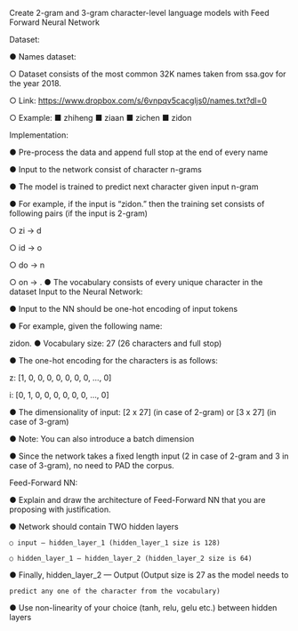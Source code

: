 Create 2-gram and 3-gram character-level language models with Feed Forward Neural Network

Dataset:

● Names dataset:

○ Dataset consists of the most common 32K names taken from ssa.gov for the year 2018.

○ Link: https://www.dropbox.com/s/6vnpqv5cacgljs0/names.txt?dl=0

○ Example: ■ zhiheng ■ ziaan ■ zichen ■ zidon

Implementation:

● Pre-process the data and append full stop at the end of every name

● Input to the network consist of character n-grams

● The model is trained to predict next character given input n-gram

● For example, if the input is “zidon.” then the training set consists of following pairs (if the input is 2-gram)

○ zi -> d

○ id -> o

○ do -> n

○ on -> .
● The vocabulary consists of every unique character in the dataset Input to the Neural Network:

● Input to the NN should be one-hot encoding of input tokens

● For example, given the following name:

zidon.
● Vocabulary size: 27 (26 characters and full stop)

● The one-hot encoding for the characters is as follows:

z: [1, 0, 0, 0, 0, 0, 0, 0, …, 0]

i: [0, 1, 0, 0, 0, 0, 0, 0, …, 0]

● The dimensionality of input: [2 x 27] (in case of 2-gram) or [3 x 27] (in case of 3-gram)

● Note: You can also introduce a batch dimension

● Since the network takes a fixed length input (2 in case of 2-gram and 3 in case of 3-gram), no need to PAD the corpus.

Feed-Forward NN:

● Explain and draw the architecture of Feed-Forward NN that you are proposing
  with justification.
  
  ● Network should contain TWO hidden layers
  
    ○ input — hidden_layer_1 (hidden_layer_1 size is 128)
    
    ○ hidden_layer_1 — hidden_layer_2 (hidden_layer_2 size is 64)
    
  ● Finally, hidden_layer_2 — Output (Output size is 27 as the model needs to
  
    predict any one of the character from the vocabulary)
    
  ● Use non-linearity of your choice (tanh, relu, gelu etc.) between hidden layers


